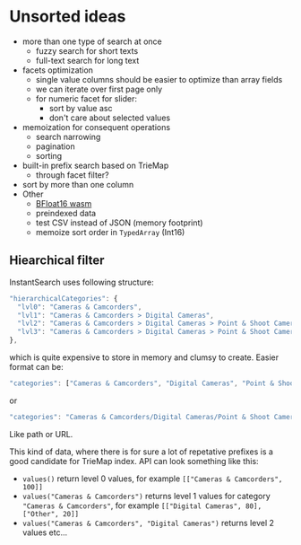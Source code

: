 # Unsorted ideas

- more than one type of search at once
  - fuzzy search for short texts
  - full-text search for long text
- facets optimization
  - single value columns should be easier to optimize than array fields
  - we can iterate over first page only
  - for numeric facet for slider:
    - sort by value asc
    - don't care about selected values
- memoization for consequent operations
  - search narrowing
  - pagination
  - sorting
- built-in prefix search based on TrieMap
  - through facet filter?
- sort by more than one column
- Other
  - [BFloat16 wasm](https://github.com/tc39/proposal-float16array/issues/7)
  - preindexed data
  - test CSV instead of JSON (memory footprint)
  - memoize sort order in `TypedArray` (Int16)

## Hiearchical filter

InstantSearch uses following structure:

```js
"hierarchicalCategories": {
  "lvl0": "Cameras & Camcorders",
  "lvl1": "Cameras & Camcorders > Digital Cameras",
  "lvl2": "Cameras & Camcorders > Digital Cameras > Point & Shoot Cameras",
  "lvl3": "Cameras & Camcorders > Digital Cameras > Point & Shoot Cameras > 360 & Panoramic Cameras"
},
```

which is quite expensive to store in memory and clumsy to create. Easier format can be:

```js
"categories": ["Cameras & Camcorders", "Digital Cameras", "Point & Shoot Cameras", "360 & Panoramic Cameras"]
```

or

```js
"categories": "Cameras & Camcorders/Digital Cameras/Point & Shoot Cameras/360 & Panoramic Cameras"
```

Like path or URL.

This kind of data, where there is for sure a lot of repetative prefixes is a good candidate for TrieMap index. API can look something like this:

- `values()` return level 0 values, for example `[["Cameras & Camcorders", 100]]`
- `values("Cameras & Camcorders")` returns level 1 values for category `"Cameras & Camcorders"`, for example `[["Digital Cameras", 80], ["Other", 20]]`
- `values("Cameras & Camcorders", "Digital Cameras")` returns level 2 values etc...
